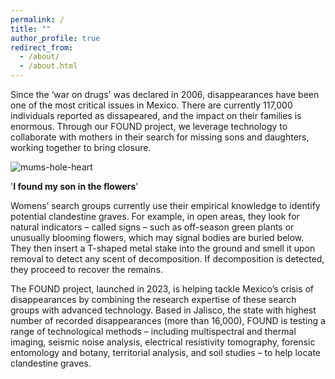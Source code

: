 ```yaml
---
permalink: /
title: ""
author_profile: true
redirect_from: 
  - /about/
  - /about.html
---
```


Since the ‘war on drugs' was declared in 2006, disappearances have been one of the most critical issues in Mexico. There are currently 117,000 individuals reported as dissapeared, and the impact on their families is enormous. Through our FOUND project, we leverage technology to collaborate with mothers in their search for missing sons and daughters, working together to bring closure.

![mums-hole-heart](https://github.com/FOUND-project/found-project.github.io/blob/master/images/Screenshot%202024-11-11%20at%2014.12.53.png)

'**I found my son in the flowers**'

Womens’ search groups currently use their empirical knowledge to identify potential clandestine graves. For example, in open areas, they look for natural indicators – called signs – such as off-season green plants or unusually blooming flowers, which may signal bodies are buried below. They then insert a T-shaped metal stake into the ground and smell it upon removal to detect any scent of decomposition. If decomposition is detected, they proceed to recover the remains.

The FOUND project, launched in 2023, is helping tackle Mexico’s crisis of disappearances by combining the research expertise of these search groups with advanced technology. Based in Jalisco, the state with highest number of recorded disappearances (more than 16,000), FOUND is testing a range of technological methods – including multispectral and thermal imaging, seismic noise analysis, electrical resistivity tomography, forensic entomology and botany, territorial analysis, and soil studies – to help locate clandestine graves. 
